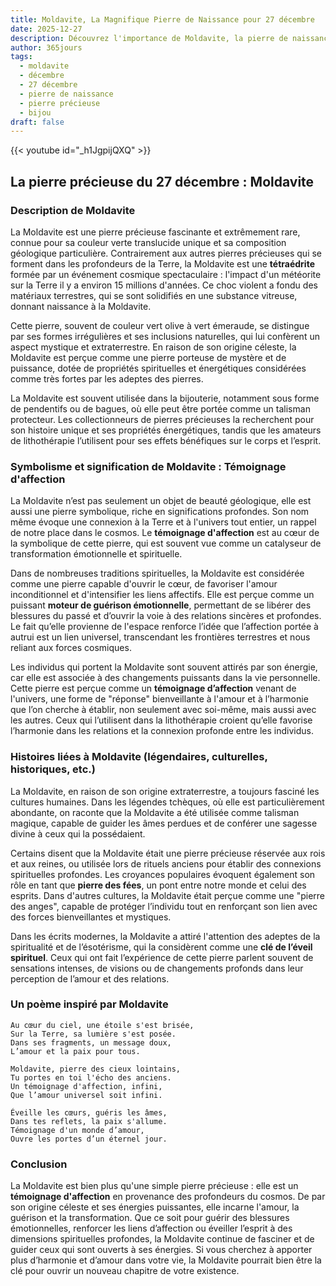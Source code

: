 ```yaml
---
title: Moldavite, La Magnifique Pierre de Naissance pour 27 décembre
date: 2025-12-27
description: Découvrez l'importance de Moldavite, la pierre de naissance du 27 décembre qui symbolise Témoignage d'affection. Laissez sa beauté et sa signification illuminer votre journée.
author: 365jours
tags:
  - moldavite
  - décembre
  - 27 décembre
  - pierre de naissance
  - pierre précieuse
  - bijou
draft: false
---
```


{{< youtube id="_h1JgpijQXQ" >}}

## La pierre précieuse du 27 décembre : Moldavite

### Description de Moldavite

La Moldavite est une pierre précieuse fascinante et extrêmement rare, connue pour sa couleur verte translucide unique et sa composition géologique particulière. Contrairement aux autres pierres précieuses qui se forment dans les profondeurs de la Terre, la Moldavite est une **tétraédrite** formée par un événement cosmique spectaculaire : l'impact d'un météorite sur la Terre il y a environ 15 millions d'années. Ce choc violent a fondu des matériaux terrestres, qui se sont solidifiés en une substance vitreuse, donnant naissance à la Moldavite.

Cette pierre, souvent de couleur vert olive à vert émeraude, se distingue par ses formes irrégulières et ses inclusions naturelles, qui lui confèrent un aspect mystique et extraterrestre. En raison de son origine céleste, la Moldavite est perçue comme une pierre porteuse de mystère et de puissance, dotée de propriétés spirituelles et énergétiques considérées comme très fortes par les adeptes des pierres.

La Moldavite est souvent utilisée dans la bijouterie, notamment sous forme de pendentifs ou de bagues, où elle peut être portée comme un talisman protecteur. Les collectionneurs de pierres précieuses la recherchent pour son histoire unique et ses propriétés énergétiques, tandis que les amateurs de lithothérapie l’utilisent pour ses effets bénéfiques sur le corps et l’esprit.

### Symbolisme et signification de Moldavite : Témoignage d'affection

La Moldavite n’est pas seulement un objet de beauté géologique, elle est aussi une pierre symbolique, riche en significations profondes. Son nom même évoque une connexion à la Terre et à l'univers tout entier, un rappel de notre place dans le cosmos. Le **témoignage d'affection** est au cœur de la symbolique de cette pierre, qui est souvent vue comme un catalyseur de transformation émotionnelle et spirituelle.

Dans de nombreuses traditions spirituelles, la Moldavite est considérée comme une pierre capable d'ouvrir le cœur, de favoriser l'amour inconditionnel et d'intensifier les liens affectifs. Elle est perçue comme un puissant **moteur de guérison émotionnelle**, permettant de se libérer des blessures du passé et d’ouvrir la voie à des relations sincères et profondes. Le fait qu’elle provienne de l'espace renforce l’idée que l’affection portée à autrui est un lien universel, transcendant les frontières terrestres et nous reliant aux forces cosmiques.

Les individus qui portent la Moldavite sont souvent attirés par son énergie, car elle est associée à des changements puissants dans la vie personnelle. Cette pierre est perçue comme un **témoignage d’affection** venant de l'univers, une forme de "réponse" bienveillante à l'amour et à l’harmonie que l’on cherche à établir, non seulement avec soi-même, mais aussi avec les autres. Ceux qui l’utilisent dans la lithothérapie croient qu’elle favorise l’harmonie dans les relations et la connexion profonde entre les individus.

### Histoires liées à Moldavite (légendaires, culturelles, historiques, etc.)

La Moldavite, en raison de son origine extraterrestre, a toujours fasciné les cultures humaines. Dans les légendes tchèques, où elle est particulièrement abondante, on raconte que la Moldavite a été utilisée comme talisman magique, capable de guider les âmes perdues et de conférer une sagesse divine à ceux qui la possédaient.

Certains disent que la Moldavite était une pierre précieuse réservée aux rois et aux reines, ou utilisée lors de rituels anciens pour établir des connexions spirituelles profondes. Les croyances populaires évoquent également son rôle en tant que **pierre des fées**, un pont entre notre monde et celui des esprits. Dans d'autres cultures, la Moldavite était perçue comme une "pierre des anges", capable de protéger l’individu tout en renforçant son lien avec des forces bienveillantes et mystiques.

Dans les écrits modernes, la Moldavite a attiré l'attention des adeptes de la spiritualité et de l’ésotérisme, qui la considèrent comme une **clé de l’éveil spirituel**. Ceux qui ont fait l’expérience de cette pierre parlent souvent de sensations intenses, de visions ou de changements profonds dans leur perception de l’amour et des relations.

### Un poème inspiré par Moldavite

	Au cœur du ciel, une étoile s'est brisée,  
	Sur la Terre, sa lumière s'est posée.  
	Dans ses fragments, un message doux,  
	L’amour et la paix pour tous.
	
	Moldavite, pierre des cieux lointains,  
	Tu portes en toi l'écho des anciens.  
	Un témoignage d'affection, infini,  
	Que l’amour universel soit infini.
	
	Éveille les cœurs, guéris les âmes,  
	Dans tes reflets, la paix s'allume.  
	Témoignage d'un monde d’amour,  
	Ouvre les portes d’un éternel jour.

### Conclusion

La Moldavite est bien plus qu'une simple pierre précieuse : elle est un **témoignage d'affection** en provenance des profondeurs du cosmos. De par son origine céleste et ses énergies puissantes, elle incarne l'amour, la guérison et la transformation. Que ce soit pour guérir des blessures émotionnelles, renforcer les liens d’affection ou éveiller l’esprit à des dimensions spirituelles profondes, la Moldavite continue de fasciner et de guider ceux qui sont ouverts à ses énergies. Si vous cherchez à apporter plus d’harmonie et d’amour dans votre vie, la Moldavite pourrait bien être la clé pour ouvrir un nouveau chapitre de votre existence.